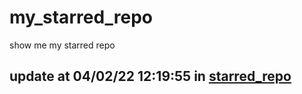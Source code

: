# my_starred_repo
show me my starred repo

update at 04/02/22 12:19:55 in [starred_repo](./index.html)
---

